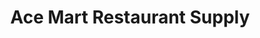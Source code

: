 ---
title: "Ace Mart Restaurant Supply"
url: /houston/ace-mart-restaurant-supply-katy-freeway/
shop: Baustoffe
---